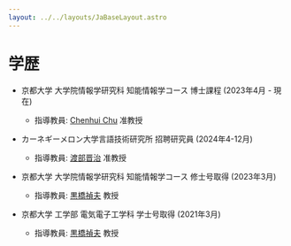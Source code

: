 ```yaml
---
layout: ../../layouts/JaBaseLayout.astro
---
```


# 学歴

- 京都大学 大学院情報学研究科 知能情報学コース 博士課程 (2023年4月 - 現在)
    - 指導教員: [Chenhui Chu](https://scholar.google.com/citations?user=6ef0qbgAAAAJ) 准教授

- カーネギーメロン大学言語技術研究所 招聘研究員 (2024年4-12月)
    - 指導教員: [渡部晋治](https://sites.google.com/view/shinjiwatanabe) 准教授

- 京都大学 大学院情報学研究科 知能情報学コース 修士号取得 (2023年3月)
    - 指導教員: [黒橋禎夫](https://nlp.ist.i.kyoto-u.ac.jp/member/kuro/) 教授

- 京都大学 工学部 電気電子工学科 学士号取得 (2021年3月)
    - 指導教員: [黒橋禎夫](https://nlp.ist.i.kyoto-u.ac.jp/member/kuro/) 教授
